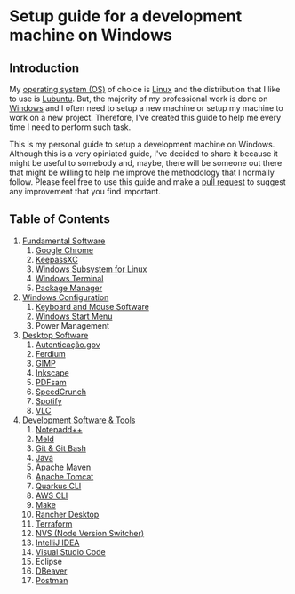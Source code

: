 # Setup guide for a development machine on Windows

## Introduction

My [operating system (OS)](https://en.wikipedia.org/wiki/Operating_system) of choice is [Linux](https://en.wikipedia.org/wiki/Linux) and the distribution that I like to use is [Lubuntu](https://lubuntu.me). But, the majority of my professional work is done on [Windows](https://www.microsoft.com/en-us/windows) and I often need to setup a new machine or setup my machine to work on a new project. Therefore, I've created this guide to help me every time I need to perform such task.

This is my personal guide to setup a development machine on Windows. Although this is a very opiniated guide, I've decided to share it because it might be useful to somebody and, maybe, there will be someone out there that might be willing to help me improve the methodology that I normally follow. Please feel free to use this guide and make a [pull request](https://docs.github.com/en/pull-requests/collaborating-with-pull-requests/proposing-changes-to-your-work-with-pull-requests/about-pull-requests) to suggest any improvement that you find important.

## Table of Contents

1. [Fundamental Software](./1-fundamental-software.md)
    1. [Google Chrome](./1-fundamental-software.md#11-google-chrome)
    2. [KeepassXC](./1-fundamental-software.md#12-keepassxc)
    3. [Windows Subsystem for Linux](./1-fundamental-software.md#13-windows-subsystem-for-linux)
    4. [Windows Terminal](./1-fundamental-software.md#14-windows-terminal)
    5. [Package Manager](./1-fundamental-software.md#15-package-manager)
2. [Windows Configuration](./2-windows-configuration.md)
    1. [Keyboard and Mouse Software](./2-windows-configuration.md#21-keyboard-and-mouse-software)
    2. [Windows Start Menu](./2-windows-configuration.md#22-windows-start-menu)
    3. Power Management
3. [Desktop Software](./3-desktop-software.md)
    1. [Autenticação.gov](./3-desktop-software.md#31-autenticaçãogov)
    2. [Ferdium](./3-desktop-software.md#32-ferdium)
    3. [GIMP](./3-desktop-software.md#33-gimp)
    4. [Inkscape](./3-desktop-software.md#34-inkscape)
    5. [PDFsam](./3-desktop-software.md#35-pdfsam)
    6. [SpeedCrunch](3-desktop-software.md#36-speedcrunch)
    7. [Spotify](./3-desktop-software.md#37-spotify)
    8. [VLC](./3-desktop-software.md#38-vlc)
4. [Development Software & Tools](./4-development-software-and-tools.md)
    1. [Notepadd++](./4-development-software-and-tools.md#41-notepad)
    2. [Meld](./4-development-software-and-tools.md#42-meld)
    3. [Git & Git Bash](./4-development-software-and-tools.md#43-git--git-bash)
    4. [Java](./4-development-software-and-tools.md#44-java)
    5. [Apache Maven](./4-development-software-and-tools.md#45-apache-maven)
    6. [Apache Tomcat](./4-development-software-and-tools.md#46-apache-tomcat)
    7. [Quarkus CLI](./4-development-software-and-tools.md#47-quarkus-cli)
    8. [AWS CLI](./4-development-software-and-tools.md#48-aws-cli)
    9. [Make](./4-development-software-and-tools.md#49-make)
    10. [Rancher Desktop](./4-development-software-and-tools.md#410-rancher-desktop)
    11. [Terraform](./4-development-software-and-tools.md#411-terraform)
    12. [NVS (Node Version Switcher)](./4-development-software-and-tools.md#412-nvs-node-version-switcher)
    13. [IntelliJ IDEA](./4-development-software-and-tools.md#413-intellij-idea)
    14. [Visual Studio Code](./4-development-software-and-tools.md#414-visual-studio-code)
    15. Eclipse
    16. [DBeaver](./4-development-software-and-tools.md#416-dbeaver)
    17. [Postman](./4-development-software-and-tools.md#417-postman)
